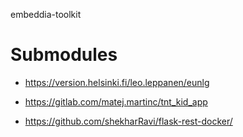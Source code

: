 embeddia-toolkit

# Submodules

* https://version.helsinki.fi/leo.leppanen/eunlg
 
* https://gitlab.com/matej.martinc/tnt_kid_app

* https://github.com/shekharRavi/flask-rest-docker/
